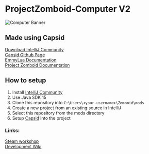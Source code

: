 # ProjectZomboid-Computer V2
  
![Computer Banner](https://steamuserimages-a.akamaihd.net/ugc/1787359110993955495/5E61CC45CEF2B10C065F1A49FFF14EE9366A5C16/?imw=268&imh=268&ima=fit&impolicy=Letterbox&imcolor=%23000000&letterbox=true)
  
## Made using Capsid
[Download IntelliJ Community](https://www.jetbrains.com/idea/download)  
[Capsid Github Page](https://github.com/pzstorm/capsid)  
[EmmyLua Documentation](https://emmylua.github.io/)  
[Project Zomboid Documentation](https://projectzomboid.com/modding/)  
  
## How to setup
1) Install [IntelliJ Community](https://www.jetbrains.com/idea/download)
2) Use Java SDK 15
3) Clone this repository into `C:\Users\<your-username>\Zomboid\mods`
4) Create a new project from an existing source in IntelliJ
5) Select this repository from the mods directory
6) Setup [Capsid](https://github.com/pzstorm/capsid) into the project
  
### Links:
[Steam workshop](https://steamcommunity.com/sharedfiles/filedetails/?id=2635550102)  
[Development Wiki](https://github.com/Konijima/PZ-Computer-Mod/wiki)  
  
